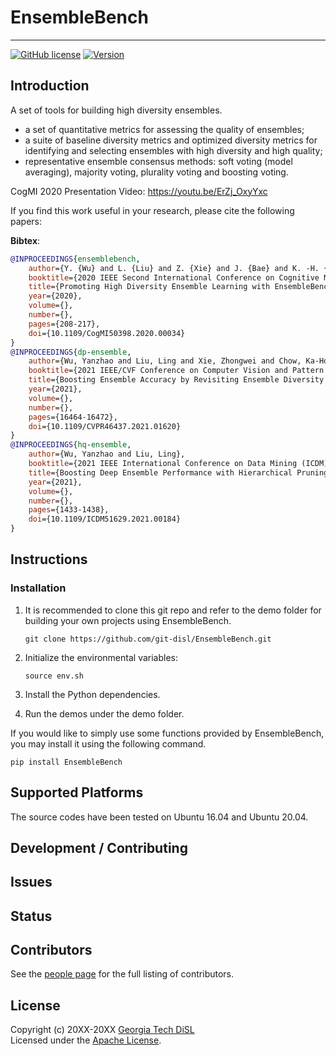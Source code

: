 <!--- Project Logo --->
# EnsembleBench
<!--- a href=""><img src="" alt=""></a --->
-----------------
[![GitHub license](https://img.shields.io/badge/license-apache-green.svg?style=flat)](https://www.apache.org/licenses/LICENSE-2.0)
[![Version](https://img.shields.io/badge/version-0.0.1-red.svg?style=flat)]()
<!---
[![Travis Status]()]()
[![Jenkins Status]()]()
[![Coverage Status]()]()
--->
## Introduction

A set of tools for building high diversity ensembles.

* a set of quantitative metrics for assessing the quality of ensembles;
* a suite of baseline diversity metrics and optimized diversity metrics for identifying and selecting ensembles with high diversity and high quality;
* representative ensemble consensus methods: soft voting (model averaging), majority voting, plurality voting and boosting voting.

CogMI 2020 Presentation Video: https://youtu.be/ErZj_OxyYxc

If you find this work useful in your research, please cite the following papers:

**Bibtex**:
```bibtex
@INPROCEEDINGS{ensemblebench,
    author={Y. {Wu} and L. {Liu} and Z. {Xie} and J. {Bae} and K. -H. {Chow} and W. {Wei}},
    booktitle={2020 IEEE Second International Conference on Cognitive Machine Intelligence (CogMI)},
    title={Promoting High Diversity Ensemble Learning with EnsembleBench},
    year={2020},
    volume={},
    number={},
    pages={208-217},
    doi={10.1109/CogMI50398.2020.00034}
}
@INPROCEEDINGS{dp-ensemble,
    author={Wu, Yanzhao and Liu, Ling and Xie, Zhongwei and Chow, Ka-Ho and Wei, Wenqi},
    booktitle={2021 IEEE/CVF Conference on Computer Vision and Pattern Recognition (CVPR)}, 
    title={Boosting Ensemble Accuracy by Revisiting Ensemble Diversity Metrics}, 
    year={2021},
    volume={},
    number={},
    pages={16464-16472},
    doi={10.1109/CVPR46437.2021.01620}
}
@INPROCEEDINGS{hq-ensemble,
    author={Wu, Yanzhao and Liu, Ling},
    booktitle={2021 IEEE International Conference on Data Mining (ICDM)}, 
    title={Boosting Deep Ensemble Performance with Hierarchical Pruning}, 
    year={2021},
    volume={},
    number={},
    pages={1433-1438},
    doi={10.1109/ICDM51629.2021.00184}
}
```

## Instructions


### Installation

1. It is recommended to clone this git repo and refer to the demo folder for building your own projects using EnsembleBench.

       git clone https://github.com/git-disl/EnsembleBench.git
    
2. Initialize the environmental variables:

       source env.sh

3. Install the Python dependencies.

4. Run the demos under the demo folder.


If you would like to simply use some functions provided by EnsembleBench, you may install it using the following command.
    
    pip install EnsembleBench



## Supported Platforms

The source codes have been tested on Ubuntu 16.04 and Ubuntu 20.04.



## Development / Contributing


## Issues


## Status


## Contributors

See the [people page](https://github.com/git-disl/EnsembleBench/graphs/contributors) for the full listing of contributors.

## License

Copyright (c) 20XX-20XX [Georgia Tech DiSL](https://github.com/git-disl)  
Licensed under the [Apache License](LICENSE).

